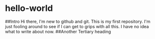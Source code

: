 # hello-world
##Intro
Hi there, I'm new to github and git. This is my first repository. I'm just fooling around to see if I can get to grips with all this. 
I have no idea what to write about now.
##Another Tertiary heading
